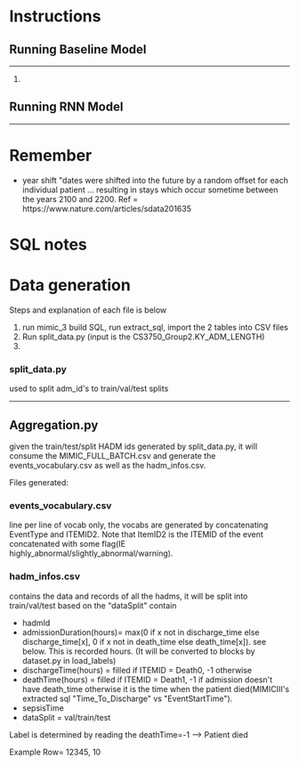 <h1> Instructions </h1>

<h2> Running Baseline Model </h2>
<hr>

<ol>
    <li> </li>
</ol>



<h2> Running RNN Model </h2>
<hr>



<h1> Remember </h1>
<ul>

<li> year shift "dates were shifted into the future by a random offset for each individual patient ... resulting in stays which occur sometime between the years 2100 and 2200. Ref = https://www.nature.com/articles/sdata201635 </li>

</ul>



<h1> SQL notes </h1>



<h1> Data generation</h1>

Steps and explanation of each file is below

1. run mimic_3 build SQL, run extract_sql, import the 2 tables into CSV files
2. Run split_data.py (input is the CS3750_Group2.KY_ADM_LENGTH)
3. 



<h3> split_data.py </h3>
used to split adm_id's to train/val/test splits


<hr> </hr>


<h2> Aggregation.py </h2>


given the train/test/split HADM ids generated by split_data.py, it will consume the MIMIC_FULL_BATCH.csv and generate the events_vocabulary.csv as well as the hadm_infos.csv.


Files generated:


<h3> events_vocabulary.csv </h3>
line per line of vocab only, the vocabs are generated by concatenating EventType and ITEMID2.
Note that ItemID2 is the ITEMID of the event concatenated with some flag(IE highly_abnormal/slightly_abnormal/warning).


<h3> hadm_infos.csv </h3>
contains the data and records of all the hadms, it will be split into train/val/test based on the "dataSplit" contain

- hadmId
- admissionDuration(hours)= max(0 if x not in discharge_time else discharge_time[x], 0 if x not in death_time else death_time[x]). see below. This is recorded hours. (It will be converted to blocks by dataset.py in load_labels)
- dischargeTime(hours) = filled if ITEMID = Death0, -1 otherwise
- deathTime(hours) = filled if ITEMID = Death1, -1 if admission doesn't have death_time otherwise it is the time when the patient died(MIMICIII's extracted sql "Time_To_Discharge" vs "EventStartTime").
- sepsisTime
- dataSplit = val/train/test

Label is determined by reading the deathTime=-1 --> Patient died

Example Row= 
12345, 10






